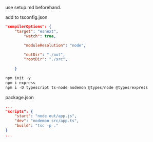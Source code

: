 use setup.md beforehand.


add to tsconfig.json
```json
"compilerOptions": {
	"target": "esnext",
		"watch": true,

		"moduleResolution": "node",

		"outDir": "./out",
		"rootDir": "./src",
		
	}
```


```powershell
npm init -y
npm i express
npm i -D typescript ts-node nodemon @types/node @types/express
```

package.json
```json
...
"scripts": {
	"start": "node out/app.js",
	"dev": "nodemon src/app.ts",
	"build": "tsc -p ."
}
...
```